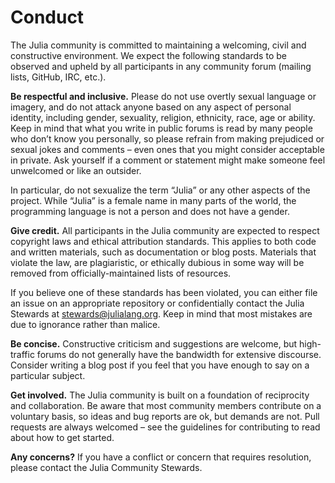 # Conduct

The Julia community is committed to maintaining a welcoming, civil and constructive environment. We expect the following standards to be observed and upheld by all participants in any community forum (mailing lists, GitHub, IRC, etc.).

**Be respectful and inclusive.** Please do not use overtly sexual language or imagery, and do not attack anyone based on any aspect of personal identity, including gender, sexuality, religion, ethnicity, race, age or ability. Keep in mind that what you write in public forums is read by many people who don’t know you personally, so please refrain from making prejudiced or sexual jokes and comments – even ones that you might consider acceptable in private. Ask yourself if a comment or statement might make someone feel unwelcomed or like an outsider.

In particular, do not sexualize the term “Julia” or any other aspects of the project. While “Julia” is a female name in many parts of the world, the programming language is not a person and does not have a gender.

**Give credit.** All participants in the Julia community are expected to respect copyright laws and ethical attribution standards. This applies to both code and written materials, such as documentation or blog posts. Materials that violate the law, are plagiaristic, or ethically dubious in some way will be removed from officially-maintained lists of resources.

If you believe one of these standards has been violated, you can either file an issue on an appropriate repository or confidentially contact the Julia Stewards at stewards@julialang.org. Keep in mind that most mistakes are due to ignorance rather than malice.

**Be concise.** Constructive criticism and suggestions are welcome, but high-traffic forums do not generally have the bandwidth for extensive discourse. Consider writing a blog post if you feel that you have enough to say on a particular subject.

**Get involved.** The Julia community is built on a foundation of reciprocity and collaboration. Be aware that most community members contribute on a voluntary basis, so ideas and bug reports are ok, but demands are not. Pull requests are always welcomed – see the guidelines for contributing to read about how to get started.

**Any concerns?** If you have a conflict or concern that requires resolution, please contact the Julia Community Stewards.
